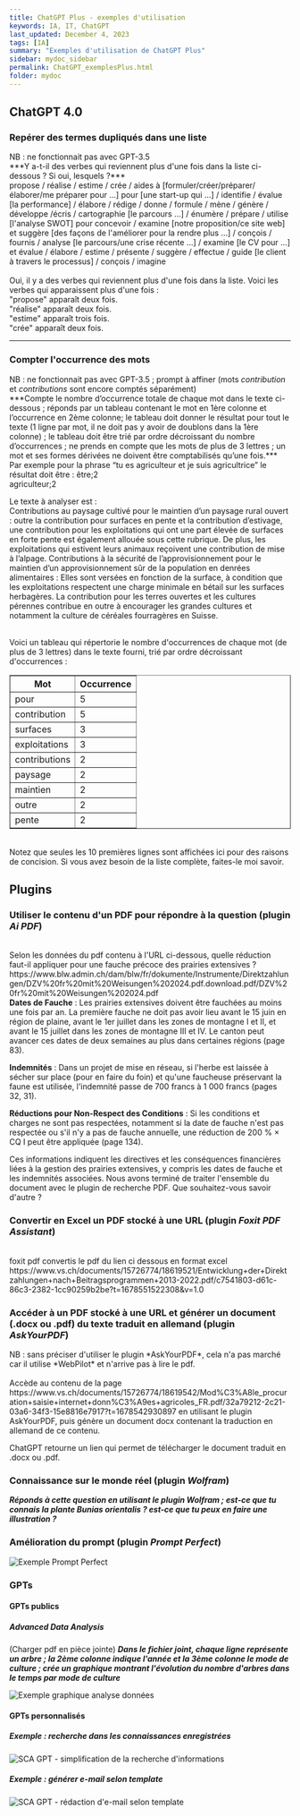 ```yaml
---
title: ChatGPT Plus - exemples d'utilisation
keywords: IA, IT, ChatGPT
last_updated: December 4, 2023
tags: [IA]
summary: "Exemples d'utilisation de ChatGPT Plus"
sidebar: mydoc_sidebar
permalink: ChatGPT_exemplesPlus.html
folder: mydoc
---
```


## ChatGPT 4.0

### Repérer des termes dupliqués dans une liste 

<div class="mycomment">
NB : ne fonctionnait pas avec GPT-3.5
</div>

<div class="chatgptIn" markdown=1>
***Y a-t-il des verbes qui reviennent plus d'une fois dans la liste ci-dessous ? Si oui, lesquels ?*** <br>
propose / réalise / estime / crée / aides à [formuler/créer/préparer/élaborer/me préparer pour ...] pour [une start-up qui ...] / identifie / évalue [la performance] / élabore / rédige / donne / formule / mène / génère / développe /écris / cartographie [le parcours ...] / énumère / prépare / utilise [l'analyse SWOT] pour concevoir / examine [notre proposition/ce site web] et suggère [des façons de l'améliorer pour la rendre plus ...] / conçois / fournis / analyse [le parcours/une crise récente ...] / examine [le CV pour ...] et évalue / élabore / estime / présente / suggère / effectue / guide [le client à travers le processus] / conçois / imagine 
</div>

<div class="chatgptOut">
  <br>
Oui, il y a des verbes qui reviennent plus d'une fois dans la liste. Voici les verbes qui apparaissent plus d'une fois :<br>
"propose" apparaît deux fois.<br>
"réalise" apparaît deux fois.<br>
"estime" apparaît trois fois.<br>
"crée" apparaît deux fois.<br>
</div>

<hr>


### Compter l'occurrence des mots 

<div class="mycomment">
NB : ne fonctionnait pas avec GPT-3.5 ; prompt à affiner (mots <i>contribution</i> et <i>contributions</i> sont encore comptés séparément)
</div>

<div class="chatgptIn" markdown=1>
***Compte le nombre d’occurrence totale de chaque mot dans le texte ci-dessous ; réponds par un tableau contenant le mot en 1ère colonne et l’occurrence en 2ème colonne; le tableau doit donner le résultat pour tout le texte (1 ligne par mot, il ne doit pas y avoir de doublons dans la 1ère colonne) ; le tableau doit être trié par ordre décroissant du nombre d’occurrences ; ne prends en compte que les mots de plus de 3 lettres ; un mot et ses formes dérivées ne doivent être comptabilisés qu’une fois.*** Par exemple pour la phrase “tu es agriculteur et je suis agricultrice” le résultat doit être :
être;2<br>
agriculteur;2<br>

Le texte à analyser est : <br>
Contributions au paysage cultivé pour le maintien d’un paysage rural ouvert : outre la contribution pour surfaces en pente et la contribution d’estivage, une contribution pour les exploitations qui ont une part élevée de surfaces en forte pente est également allouée sous cette rubrique. De plus, les exploitations qui estivent leurs animaux reçoivent une contribution de mise à l’alpage. 
Contributions à la sécurité de l’approvisionnement pour le maintien d’un approvisionnement sûr de la population en denrées alimentaires : Elles sont versées en fonction de la surface, à condition que les exploitations respectent une charge minimale en bétail sur les surfaces herbagères. La contribution pour les terres ouvertes et les cultures pérennes contribue en outre à encourager les grandes cultures et notamment la culture de céréales fourragères en Suisse.

</div>

<div class="chatgptOut" markdown=1>
  <br>
Voici un tableau qui répertorie le nombre d'occurrences de chaque mot (de plus de 3 lettres) dans le texte fourni, trié par ordre décroissant d'occurrences :<br>

<table border="1">
  <tr>
    <th>Mot</th>
    <th>Occurrence</th>
  </tr>
  <tr>
    <td>pour</td>
    <td>5</td>
  </tr>
  <tr>
    <td>contribution</td>
    <td>5</td>
  </tr>
  <tr>
    <td>surfaces</td>
    <td>3</td>
  </tr>
  <tr>
    <td>exploitations</td>
    <td>3</td>
  </tr>
  <tr>
    <td>contributions</td>
    <td>2</td>
  </tr>
  <tr>
    <td>paysage</td>
    <td>2</td>
  </tr>
  <tr>
    <td>maintien</td>
    <td>2</td>
  </tr>
  <tr>
    <td>outre</td>
    <td>2</td>
  </tr>
  <tr>
    <td>pente</td>
    <td>2</td>
  </tr>
</table>


<br>
Notez que seules les 10 premières lignes sont affichées ici pour des raisons de concision. Si vous avez besoin de la liste complète, faites-le moi savoir. ​​
</div>


## Plugins

### Utiliser le contenu d'un PDF pour répondre à la question (plugin *Ai PDF*)

<div class="chatgptIn">
  <br>
Selon les données du pdf contenu à l'URL ci-dessous, quelle réduction faut-il appliquer pour une fauche précoce des prairies extensives ?<br>
https://www.blw.admin.ch/dam/blw/fr/dokumente/Instrumente/Direktzahlungen/DZV%20fr%20mit%20Weisungen%202024.pdf.download.pdf/DZV%20fr%20mit%20Weisungen%202024.pdf
</div>

  <div class="chatgptOut>
  <br>
Selon le document "Ordonnance sur les paiements directs" du BLW (Bundesamt für Landwirtschaft) pour l'année 2024, les informations suivantes concernant la fauche précoce des prairies extensives sont mentionnées :

<b>Dates de Fauche</b> : Les prairies extensives doivent être fauchées au moins une fois par an. La première fauche ne doit pas avoir lieu avant le 15 juin en région de plaine, avant le 1er juillet dans les zones de montagne I et II, et avant le 15 juillet dans les zones de montagne III et IV. Le canton peut avancer ces dates de deux semaines au plus dans certaines régions (page 83).

<b>Indemnités</b> : Dans un projet de mise en réseau, si l'herbe est laissée à sécher sur place (pour en faire du foin) et qu'une faucheuse préservant la faune est utilisée, l'indemnité passe de 700 francs à 1 000 francs (pages 32, 31).

<b>Réductions pour Non-Respect des Conditions</b> : Si les conditions et charges ne sont pas respectées, notamment si la date de fauche n'est pas respectée ou s'il n'y a pas de fauche annuelle, une réduction de 200 % × CQ I peut être appliquée (page 134).

Ces informations indiquent les directives et les conséquences financières liées à la gestion des prairies extensives, y compris les dates de fauche et les indemnités associées. Nous avons terminé de traiter l'ensemble du document avec le plugin de recherche PDF. Que souhaitez-vous savoir d'autre ?
</div>


### Convertir en Excel un PDF stocké à une URL (plugin *Foxit PDF Assistant*) 

<div class="chatgptIn">
  <br>
foxit pdf convertis le pdf du lien ci dessous en format excel 
https://www.vs.ch/documents/15726774/18619521/Entwicklung+der+Direktzahlungen+nach+Beitragsprogrammen+2013-2022.pdf/c7541803-d61c-86c3-2382-1cc90259b2be?t=1678551522308&v=1.0
</div>

### Accéder à un PDF stocké à une URL et générer un document (.docx ou .pdf) du texte traduit en allemand (plugin *AskYourPDF*)

<div class="mycomment" markdown=1>NB : sans préciser d'utiliser le plugin *AskYourPDF*, cela n'a pas marché car il utilise *WebPilot* et n'arrive pas à lire le pdf.
</div>
  
<div class="chatgptIn">
  <br>
Accède au contenu de la page https://www.vs.ch/documents/15726774/18619542/Mod%C3%A8le_procuration+saisie+internet+donn%C3%A9es+agricoles_FR.pdf/32a79212-2c21-03a6-34f3-15e8816e7917?t=1678542930897 en utilisant le plugin AskYourPDF, puis génère un document docx contenant la traduction en allemand de ce contenu.
</div>

ChatGPT retourne un lien qui permet de télécharger le document traduit en .docx ou .pdf.

### Connaissance sur le monde réel (plugin *Wolfram*)

<div class="chatgptIn" markdown=1>
  
***Réponds à cette question en utilisant le plugin Wolfram ; est-ce que tu connais la plante Bunias orientalis ? est-ce que tu peux en faire une illustration ?***
</div>

### Amélioration du prompt (plugin *Prompt Perfect*)


![Exemple Prompt Perfect](../../images/ex_prompt_perfect.png "Exemple Prompt Perfect")

### GPTs

#### GPTs publics

##### Advanced Data Analysis

<div class="chatgptIn" markdown=1>
  
(Charger pdf en pièce jointe) ***Dans le fichier joint, chaque ligne représente un arbre ; la 2ème colonne indique l'année et la 3ème colonne le mode de culture ; crée un graphique montrant l'évolution du nombre d'arbres dans le temps par mode de culture***
</div>


![Exemple graphique analyse données](../../images/example_graphiquedonnées.png "Exemple graphique analyse données")

#### GPTs personnalisés

##### Exemple : recherche dans les connaissances enregistrées

![SCA GPT - simplification de la recherche d'informations](../../images/scagpt_ex_connaissances.png "SCA GPT - simplification de la recherche d'informations")

##### Exemple : générer e-mail selon template

![SCA GPT - rédaction d'e-mail selon template](../../images/scagpt_ex_email.png "SCA GPT - rédaction d'e-mail selon template")



